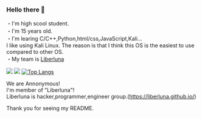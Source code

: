 
### Hello there 👋

・I'm high scool student.  
・I'm 15 years old.  
・I'm learing C/C++,Python,html/css,JavaScript,Kali...  
  I like using Kali Linux. The reason is that I think this OS is the easiest to use compared to other OS.  
・My team is <a href="https://github.com/Liberluna/">Liberluna</a>

  
![](http://github-profile-summary-cards.vercel.app/api/cards/profile-details?username=Pochi-Liberluna&theme=2077)
![](https://github-readme-stats.vercel.app/api?username=Pochi-Liberluna&count_private=true&theme=blueberry)
[![Top Langs](https://github-readme-stats.vercel.app/api/top-langs/?username=Pochi-Liberluna&layout=compact&theme=blueberry
)](https://github.com/anuraghazra/github-readme-stats)


We are Annonymous!  
I'm member of "Liberluna"!  
Liberluna is hacker,programmer,engineer group.(https://liberluna.github.io/)  

Thank you for seeing my README.
